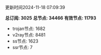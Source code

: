 更新时间2024-11-18 07:09:39

**总订阅: 3025**
**总节点: 34466**
**有效节点: 11793**
- trojan节点: 1682
- v2ray节点: 8481
- ss节点: 1623
- ssr节点: 7
